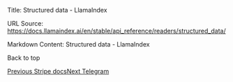 Title: Structured data - LlamaIndex

URL Source: https://docs.llamaindex.ai/en/stable/api_reference/readers/structured_data/

Markdown Content:
Structured data - LlamaIndex


Back to top

[Previous Stripe docs](https://docs.llamaindex.ai/en/stable/api_reference/readers/stripe_docs/)[Next Telegram](https://docs.llamaindex.ai/en/stable/api_reference/readers/telegram/)
